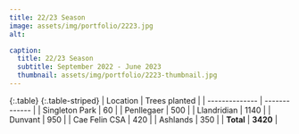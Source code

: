 ```yaml
---
title: 22/23 Season
image: assets/img/portfolio/2223.jpg
alt: 

caption:
  title: 22/23 Season
  subtitle: September 2022 - June 2023
  thumbnail: assets/img/portfolio/2223-thumbnail.jpg
---
```

{:.table}
{:.table-striped}
|   Location     | Trees planted |
| -------------- | ------------- |
| Singleton Park | 60            |
| Penllegaer     | 500           |
| Llandridian    | 1140          |
| Dunvant        | 950           |
| Cae Felin CSA  | 420           |
| Ashlands       | 350           |
| **Total**      | **3420**      |
